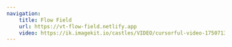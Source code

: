 ```yaml
---
navigation:
    title: Flow Field
    url: https://vt-flow-field.netlify.app
    video: https://ik.imagekit.io/castles/VIDEO/cursorful-video-1750713082021.mp4?updatedAt=1750713109990
---
```

